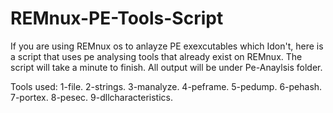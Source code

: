 # REMnux-PE-Tools-Script
If you are using REMnux os to anlayze PE exexcutables which Idon't, here is a script that uses pe analysing tools that already exist on REMnux. The script will take a minute to finish. All output will be under Pe-Anaylsis folder.

Tools used:
1-file.
2-strings.
3-manalyze.
4-peframe.
5-pedump.
6-pehash.
7-portex.
8-pesec.
9-dllcharacteristics.
